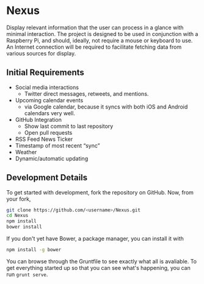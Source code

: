 Nexus
=====

Display relevant information that the user can process in a glance with minimal interaction. 
The project is designed to be used in conjunction with a Raspberry Pi, and should, ideally, 
not require a mouse or keyboard to use. An Internet connection will be required to facilitate
fetching data from various sources for display.

## Initial Requirements

- Social media interactions
  - Twitter direct messages, retweets, and mentions.
- Upcoming calendar events
  - via Google calendar, because it syncs with both iOS and Android calendars very well.
- GitHub Integration
  - Show last commit to last repository
  - Open pull requests
- RSS Feed News Ticker
- Timestamp of most recent “sync”
- Weather
- Dynamic/automatic updating

## Development Details

To get started with development, fork the repository on GitHub. Now, from your fork,

```bash
git clone https://github.com/<username>/Nexus.git
cd Nexus
npm install
bower install
```

If you don't yet have Bower, a package manager, you can install it with
```bash
npm install -g bower
```

You can browse through the Gruntfile to see exactly what all is avaliable. To get everything 
started up so that you can see what's happening, you can run `grunt serve`. 
